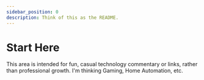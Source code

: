 ```yaml
---
sidebar_position: 0
description: Think of this as the README.
---
```


# Start Here

This area is intended for fun, casual technology commentary or links, rather than professional growth. I'm thinking
Gaming, Home Automation, etc. 